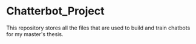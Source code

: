 # Chatterbot_Project
This repository stores all the files that are used to build and train chatbots for my master's thesis.

